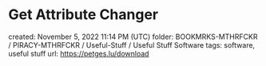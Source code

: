# Get Attribute Changer

created: November 5, 2022 11:14 PM (UTC)
folder: BOOKMRKS-MTHRFCKR / PIRACY-MTHRFCKR / Useful-Stuff / Useful Stuff Software
tags: software, useful stuff
url: https://petges.lu/download